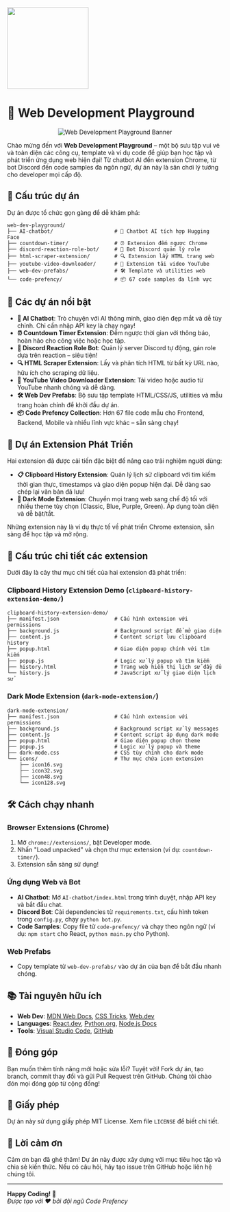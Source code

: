 ###

<img align="center" height="190" src="https://www.canva.com/design/DAG13FO52W8/ebZTCs5aCWJAzYPVPMib7g/view?utm_content=DAG13FO52W8&utm_campaign=designshare&utm_medium=link2&utm_source=uniquelinks&utlId=hc60add6205"  />

###
# 🌟 Web Development Playground

<div align="center">
  <img src="https://via.placeholder.com/800x200/667eea/ffffff?text=Web+Dev+Playground" alt="Web Development Playground Banner" />
</div>

Chào mừng đến với **Web Development Playground** – một bộ sưu tập vui vẻ và toàn diện các công cụ, template và ví dụ code để giúp bạn học tập và phát triển ứng dụng web hiện đại! Từ chatbot AI đến extension Chrome, từ bot Discord đến code samples đa ngôn ngữ, dự án này là sân chơi lý tưởng cho developer mọi cấp độ.

## 📂 Cấu trúc dự án

Dự án được tổ chức gọn gàng để dễ khám phá:

```
web-dev-playground/
├── AI-chatbot/                    # 🤖 Chatbot AI tích hợp Hugging Face
├── countdown-timer/               # ⏰ Extension đếm ngược Chrome
├── discord-reaction-role-bot/     # 🤖 Bot Discord quản lý role
├── html-scraper-extension/        # 🔍 Extension lấy HTML trang web
├── youtube-video-downloader/      # 🎥 Extension tải video YouTube
├── web-dev-prefabs/               # 🛠️ Template và utilities web
└── code-prefency/                 # 📦 67 code samples đa lĩnh vực
```

## 🚀 Các dự án nổi bật

- **🤖 AI Chatbot**: Trò chuyện với AI thông minh, giao diện đẹp mắt và dễ tùy chỉnh. Chỉ cần nhập API key là chạy ngay!
- **⏰ Countdown Timer Extension**: Đếm ngược thời gian với thông báo, hoàn hảo cho công việc hoặc học tập.
- **🤖 Discord Reaction Role Bot**: Quản lý server Discord tự động, gán role dựa trên reaction – siêu tiện!
- **🔍 HTML Scraper Extension**: Lấy và phân tích HTML từ bất kỳ URL nào, hữu ích cho scraping dữ liệu.
- **🎥 YouTube Video Downloader Extension**: Tải video hoặc audio từ YouTube nhanh chóng và dễ dàng.
- **🛠️ Web Dev Prefabs**: Bộ sưu tập template HTML/CSS/JS, utilities và mẫu trang hoàn chỉnh để khởi đầu dự án.
- **📦 Code Prefency Collection**: Hơn 67 file code mẫu cho Frontend, Backend, Mobile và nhiều lĩnh vực khác – sẵn sàng chạy!

## 🚀 Dự án Extension Phát Triển

Hai extension đã được cải tiến đặc biệt để nâng cao trải nghiệm người dùng:

- **📋 Clipboard History Extension**: Quản lý lịch sử clipboard với tìm kiếm thời gian thực, timestamps và giao diện popup hiện đại. Dễ dàng sao chép lại văn bản đã lưu!
- **🌙 Dark Mode Extension**: Chuyển mọi trang web sang chế độ tối với nhiều theme tùy chọn (Classic, Blue, Purple, Green). Áp dụng toàn diện và dễ bật/tắt.

Những extension này là ví dụ thực tế về phát triển Chrome extension, sẵn sàng để học tập và mở rộng.

## 📂 Cấu trúc chi tiết các extension

Dưới đây là cây thư mục chi tiết của hai extension đã phát triển:

### Clipboard History Extension Demo (`clipboard-history-extension-demo/`)
```
clipboard-history-extension-demo/
├── manifest.json                  # Cấu hình extension với permissions
├── background.js                  # Background script để mở giao diện
├── content.js                     # Content script lưu clipboard history
├── popup.html                     # Giao diện popup chính với tìm kiếm
├── popup.js                       # Logic xử lý popup và tìm kiếm
├── history.html                   # Trang web hiển thị lịch sử đầy đủ
└── history.js                     # JavaScript xử lý giao diện lịch sử
```

### Dark Mode Extension (`dark-mode-extension/`)
```
dark-mode-extension/
├── manifest.json                  # Cấu hình extension với permissions
├── background.js                  # Background script xử lý messages
├── content.js                     # Content script áp dụng dark mode
├── popup.html                     # Giao diện popup chọn theme
├── popup.js                       # Logic xử lý popup và theme
├── dark-mode.css                  # CSS tùy chỉnh cho dark mode
└── icons/                         # Thư mục chứa icon extension
    ├── icon16.svg
    ├── icon32.svg
    ├── icon48.svg
    └── icon128.svg
```

## 🛠️ Cách chạy nhanh

### Browser Extensions (Chrome)
1. Mở `chrome://extensions/`, bật Developer mode.
2. Nhấn "Load unpacked" và chọn thư mục extension (ví dụ: `countdown-timer/`).
3. Extension sẵn sàng sử dụng!

### Ứng dụng Web và Bot
- **AI Chatbot**: Mở `AI-chatbot/index.html` trong trình duyệt, nhập API key và bắt đầu chat.
- **Discord Bot**: Cài dependencies từ `requirements.txt`, cấu hình token trong `config.py`, chạy `python bot.py`.
- **Code Samples**: Copy file từ `code-prefency/` và chạy theo ngôn ngữ (ví dụ: `npm start` cho React, `python main.py` cho Python).

### Web Prefabs
- Copy template từ `web-dev-prefabs/` vào dự án của bạn để bắt đầu nhanh chóng.

## 📚 Tài nguyên hữu ích

- **Web Dev**: [MDN Web Docs](https://developer.mozilla.org/), [CSS Tricks](https://css-tricks.com/), [Web.dev](https://web.dev/)
- **Languages**: [React.dev](https://react.dev/), [Python.org](https://python.org/), [Node.js Docs](https://nodejs.org/)
- **Tools**: [Visual Studio Code](https://code.visualstudio.com/), [GitHub](https://github.com/)

## 🤝 Đóng góp

Bạn muốn thêm tính năng mới hoặc sửa lỗi? Tuyệt vời! Fork dự án, tạo branch, commit thay đổi và gửi Pull Request trên GitHub. Chúng tôi chào đón mọi đóng góp từ cộng đồng!

## 📜 Giấy phép

Dự án này sử dụng giấy phép MIT License. Xem file `LICENSE` để biết chi tiết.

## 🙏 Lời cảm ơn

Cảm ơn bạn đã ghé thăm! Dự án này được xây dựng với mục tiêu học tập và chia sẻ kiến thức. Nếu có câu hỏi, hãy tạo issue trên GitHub hoặc liên hệ chúng tôi.

---

**Happy Coding! 🎉**  
*Được tạo với ❤️ bởi đội ngũ Code Prefency*
